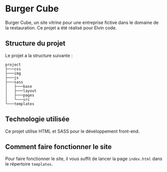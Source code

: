# Burger Cube

Burger Cube, un site vitrine pour une entreprise fictive dans le domaine de la restauration. Ce projet a été réalisé pour Elvin code.

## Structure du projet

Le projet a la structure suivante :

```
project 
├───css
├───img
├───js
├───sass
│   ├───base
│   ├───layout
│   ├───pages
│   └───src
└───templates
```

## Technologie utilisée

Ce projet utilise HTML et SASS pour le développement front-end.

## Comment faire fonctionner le site

Pour faire fonctionner le site, il vous suffit de lancer la page `index.html` dans le répertoire `templates`.
